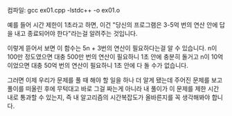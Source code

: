 컴파일: gcc ex01.cpp -lstdc++ -o ex01.o

예를 들어 시간 제한이 1초라고 하면, 이건 "당신의 프로그램은 3-5억 번의 연산 안에 답을 내고 종료되어야 한다"라는걸 알려주는 것입니다.

이렇게 뜯어서 보면 이 함수는 5n + 3번의 연산이 필요하다는걸 알 수 있습니다. n이 100만 정도였으면 대충 500만 번의 연산이 필요하니 1초 안에 충분히 돌거고 n이 10억이었으면 대충 50억 번의 연산이 필요하니 1초 안에 다 돌 수가 없습니다.

그러면 이제 우리가 문제를 풀 때 해야 할 일을 하나 더 알게 됐는데 주어진 문제를 보고 풀이를 떠올린 후에 무턱대고 바로 그걸 짜는게 아니라 내 풀이가 이 문제를 제한 시간 내로 통과할 수 있는지, 즉 내 알고리즘의 시간복잡도가 올바른지를 꼭 생각해봐야 합니다.
